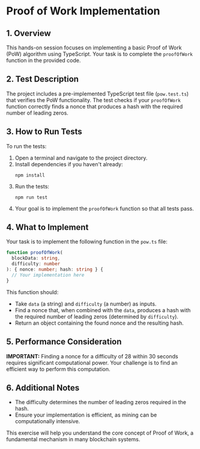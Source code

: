 # Proof of Work Implementation

## 1. Overview

This hands-on session focuses on implementing a basic Proof of Work (PoW) algorithm using TypeScript. Your task is to complete the `proofOfWork` function in the provided code.

## 2. Test Description

The project includes a pre-implemented TypeScript test file (`pow.test.ts`) that verifies the PoW functionality. The test checks if your `proofOfWork` function correctly finds a nonce that produces a hash with the required number of leading zeros.

## 3. How to Run Tests

To run the tests:

1. Open a terminal and navigate to the project directory.
2. Install dependencies if you haven't already:
   ```
   npm install
   ```
3. Run the tests:
   ```
   npm run test
   ```
4. Your goal is to implement the `proofOfWork` function so that all tests pass.

## 4. What to Implement

Your task is to implement the following function in the `pow.ts` file:

```typescript
function proofOfWork(
  blockData: string,
  difficulty: number
): { nonce: number; hash: string } {
  // Your implementation here
}
```

This function should:

- Take `data` (a string) and `difficulty` (a number) as inputs.
- Find a nonce that, when combined with the `data`, produces a hash with the required number of leading zeros (determined by `difficulty`).
- Return an object containing the found nonce and the resulting hash.

## 5. Performance Consideration

**IMPORTANT:** Finding a nonce for a difficulty of 28 within 30 seconds requires significant computational power. Your challenge is to find an efficient way to perform this computation.

## 6. Additional Notes

- The difficulty determines the number of leading zeros required in the hash.
- Ensure your implementation is efficient, as mining can be computationally intensive.

This exercise will help you understand the core concept of Proof of Work, a fundamental mechanism in many blockchain systems.
